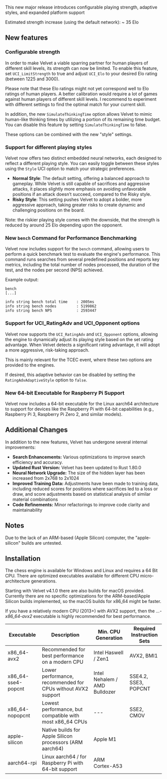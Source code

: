 
This new major release introduces configurable playing strength, adaptive styles, and expanded platform support

Estimated strength increase (using the default network): ~ 35 Elo

## New features

### Configurable strength

In order to make Velvet a viable sparring partner for human players of different skill levels, its strength can now be limited.
To enable this feature, set `UCI_LimitStrength` to true and adjust `UCI_Elo` to your desired Elo rating (between 1225 and 3000). 

Please note that these Elo ratings might not yet correspond well to Elo ratings of human players.
A better calibration would require a lot of games against human players of different skill levels.
I recommend to experiment with different settings to find the optimal match for your current skill.

In addition, the new `SimulateThinkingTime` option allows Velvet to mimic human-like thinking times by utilizing a portion of its remaining time budget. 
You can disable this feature by setting `SimulateThinkingTime` to false.

These options can be combined with the new "style" settings.

### Support for different playing styles

Velvet now offers two distinct embedded neural networks, each designed to reflect a different playing style. 
You can easily toggle between these styles using the `Style` UCI option to match your strategic preferences.

* **Normal Style**: The default setting, offering a balanced approach to gameplay. While Velvet is still capable of sacrifices and aggressive attacks, it places slightly more emphasis on avoiding unfavorable positions if an attack doesn’t succeed, compared to the Risky style.
* **Risky Style**: This setting pushes Velvet to adopt a bolder, more aggressive approach, taking greater risks to create dynamic and challenging positions on the board.

Note: the riskier playing style comes with the downside, that the strength is reduced by around 25 Elo depending upon the opponent.

### New `bench` Command for Performance Benchmarking

Velvet now includes support for the `bench` command, allowing users to perform a quick benchmark test to evaluate the engine's performance. 
This command runs searches from several predefined positions and reports key metrics, 
including the total number of nodes processed, the duration of the test, and the nodes per second (NPS) achieved.

Example output:

```
bench
[...]

info string bench total time    : 2005ms
info string bench nodes         : 5199862
info string bench NPS           : 2593447
```

### Support for UCI_RatingAdv and UCI_Opponent options

Velvet now supports the `UCI_RatingAdv` and `UCI_Opponent` options, allowing the engine to dynamically adjust its playing style based on the set rating advantage. 
When Velvet detects a significant rating advantage, it will adopt a more aggressive, risk-taking approach.

This is mainly relevant for the TCEC event, where these two options are provided to the engines.

If desired, this adaptive behavior can be disabled by setting the `RatingAdvAdaptiveStyle` option to `false`.

### New 64-bit Executable for Raspberry Pi Support

Velvet now includes a 64-bit executable for the Linux aarch64 architecture 
to support for devices like the Raspberry Pi with 64-bit capabilities (e.g., Raspberry Pi 3, Raspberry Pi Zero 2, and similar models).

## Additional Changes

In addition to the new features, Velvet has undergone several internal improvements:

- **Search Enhancements:** Various optimizations to improve search efficiency and accuracy.
- **Updated Rust Version:** Velvet has been updated to Rust 1.80.0
- **Neural Network Upgrade:** The size of the hidden layer has been increased from 2x768 to 2x1024
- **Improved Training Data:** Adjustments have been made to training data, including reduced scores for positions where sacrifices led to a loss or draw, and score adjustments based on statistical analysis of similar material combinations
- **Code Refinements:** Minor refactorings to improve code clarity and maintainability

## Notes

Due to the lack of an ARM-based (Apple Silicon) computer, the "apple-silicon" builds are untested.

## Installation
The chess engine is available for Windows and Linux and requires a 64 Bit CPU.
There are optimized executables available for different CPU micro-architecture generations.

Starting with Velvet v4.1.0 there are also builds for macOS provided.
Currently there are no specific optimizations for the ARM-based/Apple Silicon builds implemented, so
the macOS builds for x86_64 might be faster.

If you have a relatively modern CPU (2013+) with AVX2 support, then the *...-x86_64-avx2* executable is highly recommended for best performance.

| Executable         | Description                                                  | Min. CPU Generation           | Required Instruction Sets |
|--------------------|--------------------------------------------------------------|-------------------------------| ------------------------- |
| x86_64-avx2        | Recommended for best performance on a modern CPU             | Intel Haswell / Zen1          | AVX2, BMI1                |
| x86_64-sse4-popcnt | Lower performance, recommended for CPUs without AVX2 support | Intel Nehalem / AMD Bulldozer | SSE4.2, SSE3, POPCNT      |
| x86_64-nopopcnt    | Lowest performance, but compatible with most x86_64 CPUs     | ---                           | SSE2, CMOV                |
| apple-silicon      | Native builds for Apple Silicon processors (ARM aarch64)     | Apple M1                      |                           |
| aarch64-rpi        | Linux aarch64 / for Raspberry Pi with 64-bit support         | ARM Cortex-A53                |                           |
